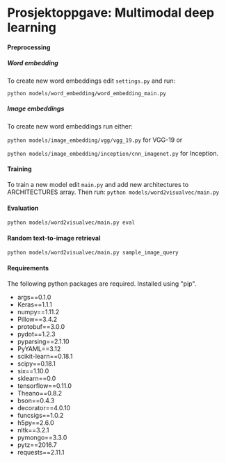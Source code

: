 # Prosjektoppgave: Multimodal deep learning

#### Preprocessing

##### Word embedding
To create new word embeddings edit `settings.py` and run:

`python models/word_embedding/word_embedding_main.py`

##### Image embeddings
To create new word embeddings run either:

`python models/image_embedding/vgg/vgg_19.py`
for VGG-19 or

`python models/image_embedding/inception/cnn_imagenet.py`
for Inception.

#### Training
To train a new model edit `main.py` and add new architectures to ARCHITECTURES array. Then run:
`python models/word2visualvec/main.py`

#### Evaluation
`python models/word2visualvec/main.py eval`

#### Random text-to-image retrieval
`python models/word2visualvec/main.py sample_image_query`

#### Requirements
The following python packages are required. Installed using "pip". 

- args==0.1.0
- Keras==1.1.1
- numpy==1.11.2
- Pillow==3.4.2
- protobuf==3.0.0
- pydot==1.2.3
- pyparsing==2.1.10
- PyYAML==3.12
- scikit-learn==0.18.1
- scipy==0.18.1
- six==1.10.0
- sklearn==0.0
- tensorflow==0.11.0
- Theano==0.8.2
- bson==0.4.3
- decorator==4.0.10
- funcsigs==1.0.2
- h5py==2.6.0
- nltk==3.2.1
- pymongo==3.3.0
- pytz==2016.7
- requests==2.11.1